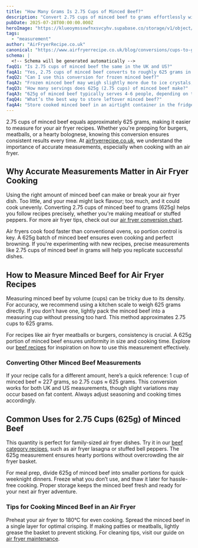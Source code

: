 ```yaml
---
title: "How Many Grams Is 2.75 Cups of Minced Beef?"
description: "Convert 2.75 cups of minced beef to grams effortlessly with our easy guide. Perfect for air fryer recipes and precise cooking measurements."
pubDate: 2025-07-28T00:00:00.000Z
heroImage: "https://klueoymssxwfnxsvcyhv.supabase.co/storage/v1/object/public/Shmucket/how-many-grams-is-2-75-cups-of-minced-beef.webp"
tags:
  - "measurement"
author: "AirFryerRecipe.co.uk"
canonical: "https://www.airfryerrecipe.co.uk/blog/conversions/cups-to-grams/how-many-grams-is-2-75-cups-of-minced-beef"
schema: |
  <!-- Schema will be generated automatically -->
faqQ1: "Is 2.75 cups of minced beef the same in the UK and US?"
faqA1: "Yes, 2.75 cups of minced beef converts to roughly 625 grams in both the UK and US. However, fat content can slightly affect the weight, so using a scale is best for precision. This measurement works well for air fryer recipes on both sides of the Atlantic."
faqQ2: "Can I use this conversion for frozen minced beef?"
faqA2: "Frozen minced beef may weigh slightly more due to ice crystals, so thaw it first for accurate measurements. Once thawed, 2.75 cups should still be around 625 grams. Always pat it dry before cooking in the air fryer to avoid excess moisture."
faqQ3: "How many servings does 625g (2.75 cups) of minced beef make?"
faqA3: "625g of minced beef typically serves 4-6 people, depending on the recipe. For air fryer dishes like burgers or meatballs, it yields about 6 portions. Adjust seasonings and sides accordingly for larger or smaller groups."
faqQ4: "What’s the best way to store leftover minced beef?"
faqA4: "Store cooked minced beef in an airtight container in the fridge for up to 3 days. For longer storage, freeze it in portions and reheat in the air fryer at 160°C for 5-7 minutes. Always ensure it’s piping hot before serving."
---
```

<p>2.75 cups of minced beef equals approximately 625 grams, making it easier to measure for your air fryer recipes. Whether you're prepping for burgers, meatballs, or a hearty bolognese, knowing this conversion ensures consistent results every time. At <a href=https://www.airfryerrecipe.co.uk>airfryerrecipe.co.uk</a>, we understand the importance of accurate measurements, especially when cooking with an air fryer.</p>

<h2>Why Accurate Measurements Matter in Air Fryer Cooking</h2>
<p>Using the right amount of minced beef can make or break your air fryer dish. Too little, and your meal might lack flavour; too much, and it could cook unevenly. Converting 2.75 cups of minced beef to grams (625g) helps you follow recipes precisely, whether you're making meatloaf or stuffed peppers. For more air fryer tips, check out our <a href=https://www.airfryerrecipe.co.uk/air-fryer-conversion-chart>air fryer conversion chart</a>.</p>
<p>Air fryers cook food faster than conventional ovens, so portion control is key. A 625g batch of minced beef ensures even cooking and perfect browning. If you're experimenting with new recipes, precise measurements like 2.75 cups of minced beef in grams will help you replicate successful dishes.</p>

<h2>How to Measure Minced Beef for Air Fryer Recipes</h2>
<p>Measuring minced beef by volume (cups) can be tricky due to its density. For accuracy, we recommend using a kitchen scale to weigh 625 grams directly. If you don’t have one, lightly pack the minced beef into a measuring cup without pressing too hard. This method approximates 2.75 cups to 625 grams.</p>
<p>For recipes like air fryer meatballs or burgers, consistency is crucial. A 625g portion of minced beef ensures uniformity in size and cooking time. Explore our <a href=https://www.airfryerrecipe.co.uk/recipes>beef recipes</a> for inspiration on how to use this measurement effectively.</p>

<h3>Converting Other Minced Beef Measurements</h3>
<p>If your recipe calls for a different amount, here’s a quick reference: 1 cup of minced beef ≈ 227 grams, so 2.75 cups ≈ 625 grams. This conversion works for both UK and US measurements, though slight variations may occur based on fat content. Always adjust seasoning and cooking times accordingly.</p>

<h2>Common Uses for 2.75 Cups (625g) of Minced Beef</h2>
<p>This quantity is perfect for family-sized air fryer dishes. Try it in our <a href=https://www.airfryerrecipe.co.uk/recipe-category/beef>beef category recipes</a>, such as air fryer lasagna or stuffed bell peppers. The 625g measurement ensures hearty portions without overcrowding the air fryer basket.</p>
<p>For meal prep, divide 625g of minced beef into smaller portions for quick weeknight dinners. Freeze what you don’t use, and thaw it later for hassle-free cooking. Proper storage keeps the minced beef fresh and ready for your next air fryer adventure.</p>

<h3>Tips for Cooking Minced Beef in an Air Fryer</h3>
<p>Preheat your air fryer to 180°C for even cooking. Spread the minced beef in a single layer for optimal crisping. If making patties or meatballs, lightly grease the basket to prevent sticking. For cleaning tips, visit our guide on <a href=https://www.airfryerrecipe.co.uk/air-fryer-cleaner>air fryer maintenance</a>.</p>

